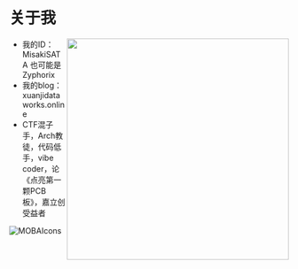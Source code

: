 # 关于我

<img align='right' src="https://github-readme-stats.zohan.tech/api?username=MisakiSATA&hide_border=true&show_icons=true&include_all_commits=true&bg_color=0,EC6C6C,FFD479,FFFC79,73FA79&theme=graywhite&locale=cn" width="400">

* 我的ID：MisakiSATA  也可能是Zyphorix
* 我的blog：xuanjidataworks.online
* CTF混子手，Arch教徒，代码低手，vibe coder，论《点亮第一颗PCB板》，嘉立创受益者

![MOBAIcons](https://mobaicons.com/icons/c,go,php,python,rust,vue,astro,django,fastify,flask,spring,mysql,redis,linux,windows,arch,fedora,ubuntu,wordpress,tabby,vim,docker,trpc?perline=7)
